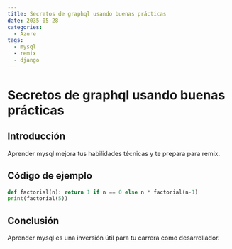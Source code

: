 ```yaml
---
title: Secretos de graphql usando buenas prácticas
date: 2035-05-28
categories:
  - Azure
tags:
  - mysql
  - remix
  - django
---
```


# Secretos de graphql usando buenas prácticas

## Introducción

Aprender mysql mejora tus habilidades técnicas y te prepara para remix.

## Código de ejemplo

```python
def factorial(n): return 1 if n == 0 else n * factorial(n-1)
print(factorial(5))
```

## Conclusión

Aprender mysql es una inversión útil para tu carrera como desarrollador.